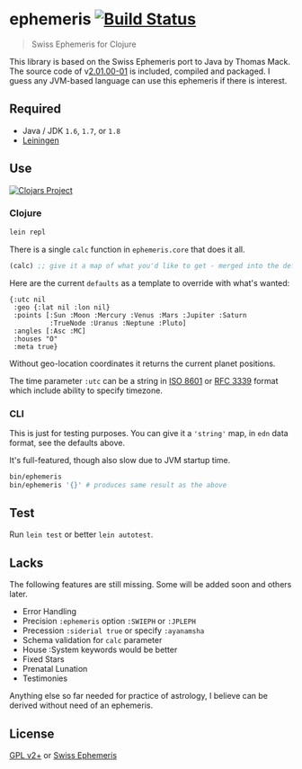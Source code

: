# ephemeris [![Build Status](https://circleci.com/gh/astrolet/ephemeris/tree/active.svg?style=shield&circle-token=201676e3ede03d8bb18e92648dee447450ea5891)](https://circleci.com/gh/astrolet/ephemeris/tree/active)

> Swiss Ephemeris for Clojure

This library is based on the Swiss Ephemeris port to Java by Thomas Mack.
The source code of v[2.01.00-01](http://th-mack.de/international/download)
is included, compiled and packaged.  I guess any JVM-based language
can use this ephemeris if there is interest.

## Required

- Java / JDK `1.6`, `1.7`, or `1.8`
- [Leiningen](https://leiningen.org)

## Use

[![Clojars Project](http://clojars.org/ephemeris/latest-version.svg)](http://clojars.org/ephemeris)

### Clojure

```sh
lein repl
```

There is a single `calc` function in `ephemeris.core` that does it all.

```clojure
(calc) ;; give it a map of what you'd like to get - merged into the defaults
```

Here are the current `defaults` as a template to override with what's wanted:

```edn
{:utc nil
 :geo {:lat nil :lon nil}
 :points [:Sun :Moon :Mercury :Venus :Mars :Jupiter :Saturn
          :TrueNode :Uranus :Neptune :Pluto]
 :angles [:Asc :MC]
 :houses "O"
 :meta true}
```

Without geo-location coordinates it returns the current planet positions.

The time parameter `:utc` can be a string in
[ISO 8601](https://en.wikipedia.org/wiki/ISO_8601) or
[RFC 3339](https://tools.ietf.org/html/rfc3339#section-5.6) format
which include ability to specify timezone.

### CLI

This is just for testing purposes.
You can give it a `'string'` map, in `edn` data format, see the defaults above.

It's full-featured, though also slow due to JVM startup time.

```sh
bin/ephemeris
bin/ephemeris '{}' # produces same result as the above
```

## Test

Run `lein test` or better `lein autotest`.

## Lacks

The following features are still missing.
Some will be added soon and others later.

- Error Handling
- Precision `:ephemeris` option `:SWIEPH` or `:JPLEPH`
- Precession `:siderial true` or specify `:ayanamsha`
- Schema validation for `calc` parameter
- House :System keywords would be better
- Fixed Stars
- Prenatal Lunation
- Testimonies

Anything else so far needed for practice of astrology,
I believe can be derived without need of an ephemeris.

## License

[GPL v2+](http://www.gnu.org/licenses/old-licenses/gpl-2.0.html) or
[Swiss Ephemeris](http://www.astro.com/swisseph)
